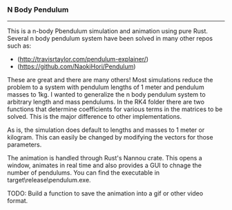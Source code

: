 ### N Body Pendulum

---

This is a n-body Pbendulum simulation and animation using pure Rust. Several n body pendulum system have been solved in many other repos such as: 

- (http://travisrtaylor.com/pendulum-explainer/)
- (https://github.com/NaokiHori/Pendulum)

These are great and there are many others! Most simulations reduce the problem to a system with pendulum lengths of 1 meter and pendulum masses to 1kg. I wanted to generalize the n body pendulum system to arbitrary length and mass pendulums. In the RK4 folder there are two functions that determine coefficients for various terms in the matrices to be solved. This is the major difference to other implementations. 

As is, the simulation does default to lengths and masses to 1 meter or kilogram. This can easily be changed by modifying the vectors for those parameters. 

The animation is handled through Rust's Nannou crate. This opens a window, animates in real time and also provides a GUI to chnage the number of pendulums. You can find the executable in target\release\pendulum.exe. 

TODO: Build a function to save the animation into a gif or other video format.
